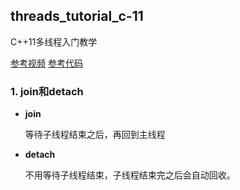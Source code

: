 ## threads_tutorial_c-11
C++11多线程入门教学

[参考视频](https://ke.qq.com/webcourse/index.html#cid=131596&term_id=100146922&taid=778187944624652&vid=r1410upszfp)
[参考代码](https://github.com/gentlemanman/threads_tutorial_c-11)

### 1. join和detach

* **join**

  等待子线程结束之后，再回到主线程

* **detach**

  不用等待子线程结束，子线程结束完之后会自动回收。